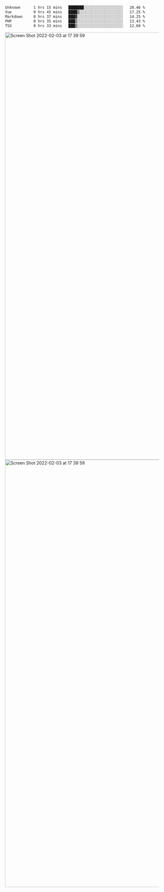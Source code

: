 <!--START_SECTION:waka-->

```txt
Unknown      1 hrs 15 mins   ███████░░░░░░░░░░░░░░░░░░   28.46 %
Vue          0 hrs 45 mins   ████▒░░░░░░░░░░░░░░░░░░░░   17.25 %
Markdown     0 hrs 37 mins   ███▓░░░░░░░░░░░░░░░░░░░░░   14.25 %
PHP          0 hrs 35 mins   ███▒░░░░░░░░░░░░░░░░░░░░░   13.43 %
TSX          0 hrs 33 mins   ███▒░░░░░░░░░░░░░░░░░░░░░   12.68 %
```

<!--END_SECTION:waka-->

<img width="1400" alt="Screen Shot 2022-02-03 at 17 39 59" src="https://user-images.githubusercontent.com/45716542/152387304-f2b60485-53a6-4f4b-a818-5cefb1b0c0ae.png">
<img width="1400" alt="Screen Shot 2022-02-03 at 17 39 59" src="https://user-images.githubusercontent.com/45716542/152387273-ea5cdf21-2a45-44da-8bef-00c1763b1d42.png">
